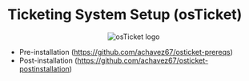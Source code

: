 <h1>Ticketing System Setup (osTicket)</h1>
<p align="center">
<img src="https://i.imgur.com/Clzj7Xs.png" alt="osTicket logo"/>
</p>

- Pre-installation (https://github.com/achavez67/osticket-prereqs)
- Post-installation (https://github.com/achavez67/osticket-postinstallation)
